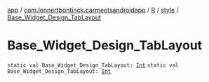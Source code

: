 [app](../../../index.md) / [com.lennertbontinck.carmeetsandroidapp](../../index.md) / [R](../index.md) / [style](index.md) / [Base_Widget_Design_TabLayout](./-base_-widget_-design_-tab-layout.md)

# Base_Widget_Design_TabLayout

`static val Base_Widget_Design_TabLayout: `[`Int`](https://kotlinlang.org/api/latest/jvm/stdlib/kotlin/-int/index.html)
`static val Base_Widget_Design_TabLayout: `[`Int`](https://kotlinlang.org/api/latest/jvm/stdlib/kotlin/-int/index.html)
